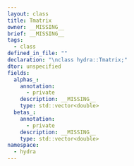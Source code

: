 ```yaml
---
layout: class
title: Tmatrix
owner: __MISSING__
brief: __MISSING__
tags:
  - class
defined_in_file: ""
declaration: "\nclass hydra::Tmatrix;"
dtor: unspecified
fields:
  alphas_:
    annotation:
      - private
    description: __MISSING__
    type: std::vector<double>
  betas_:
    annotation:
      - private
    description: __MISSING__
    type: std::vector<double>
namespace:
  - hydra
---
```


